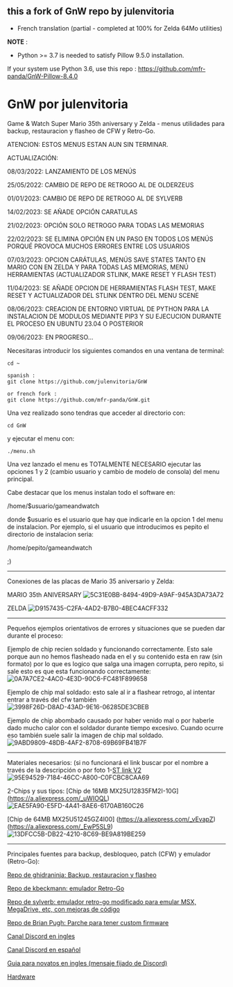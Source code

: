 ## this a fork of GnW repo by julenvitoria

- French translation (partial - completed at 100% for Zelda 64Mo utilities)

**NOTE** : 
- Python >= 3.7 is needed to satisfy Pillow 9.5.0 installation.

If your system use Python 3.6, use this repo : https://github.com/mfr-panda/GnW-Pillow-8.4.0

# GnW por julenvitoria
Game & Watch Super Mario 35th aniversary y Zelda - menus utilidades para backup, restauracion y flasheo de CFW y Retro-Go.

ATENCION: ESTOS MENUS ESTAN AUN SIN TERMINAR.

ACTUALIZACIÓN: 

08/03/2022: LANZAMIENTO DE LOS MENÚS

25/05/2022: CAMBIO DE REPO DE RETROGO AL DE OLDERZEUS

01/01/2023: CAMBIO DE REPO DE RETROGO AL DE SYLVERB

14/02/2023: SE AÑADE OPCIÓN CARATULAS

21/02/2023: OPCIÓN SOLO RETROGO PARA TODAS LAS MEMORIAS

22/02/2023: SE ELIMINA OPCIÓN EN UN PASO EN TODOS LOS MENÚS PORQUÉ PROVOCA MUCHOS ERRORES ENTRE LOS USUARIOS

07/03/2023: OPCION CARÁTULAS, MENÚS SAVE STATES TANTO EN MARIO CON EN ZELDA Y PARA TODAS LAS MEMORIAS, MENÚ HERRAMIENTAS (ACTUALIZADOR STLINK, MAKE RESET Y FLASH TEST)

11/04/2023: SE AÑADE OPCION DE HERRAMIENTAS FLASH TEST, MAKE RESET Y ACTUALIZADOR DEL STLINK DENTRO DEL MENU SCENE

08/06/2023: CREACION DE ENTORNO VIRTUAL DE PYTHON PARA LA INSTALACION DE MODULOS MEDIANTE PIP3 Y SU EJECUCION DURANTE EL PROCESO EN UBUNTU 23.04 O POSTERIOR

09/06/2023: EN PROGRESO…

Necesitaras introducir los siguientes comandos en una ventana de terminal:


    cd ~
    
    spanish :
    git clone https://github.com/julenvitoria/GnW
    
    or french fork :
    git clone https://github.com/mfr-panda/GnW.git


Una vez realizado sono tendras que acceder al directorio con:


    cd GnW


y ejecutar el menu con:


    ./menu.sh

Una vez lanzado el menu es TOTALMENTE NECESARIO ejecutar las opciones 1 y 2 (cambio usuario y cambio de modelo de consola) del menu principal.

Cabe destacar que los menus instalan todo el software en:

/home/$usuario/gameandwatch 

donde $usuario es el usuario que hay que indicarle en la opcion 1 del menu de instalacion.
Por ejemplo, si el usuario que introducimos es pepito el directorio de instalacion seria:

/home/pepito/gameandwatch

;)

*****************************

Conexiones de las placas de Mario 35 aniversario y Zelda:

MARIO 35th ANIVERSARY
![5C31E0BB-8494-49D9-A9AF-945A3DA73A72](https://user-images.githubusercontent.com/36037023/173341010-8073b4a8-d50a-42ad-a823-e50416db6ccb.jpeg)

ZELDA
![D9157435-C2FA-4AD2-B7B0-4BEC4ACFF332](https://user-images.githubusercontent.com/36037023/173341112-570a597f-d710-46e1-8262-b1b939d9caf8.jpeg)

*****************************

Pequeños ejemplos orientativos de errores y situaciones que se pueden dar durante el proceso:

Ejemplo de chip recien soldado y funcionando correctamente. Esto sale porque aun no hemos flasheado nada en el y su contenido esta en raw (sin formato) por lo que es logico que salga una imagen corrupta, pero repito, si sale esto es que esta funcionando correctamente:
![0A7A7CE2-4AC0-4E3D-90C6-FC481F899658](https://user-images.githubusercontent.com/36037023/168867528-cf122aef-fff6-4f58-8379-62b71c8d2a22.jpeg)

Ejemplo de chip mal soldado: esto sale al ir a flashear retrogo, al intentar entrar a través del cfw también
![3998F26D-D8AD-43AD-9E16-06285DE3CBEB](https://user-images.githubusercontent.com/36037023/168866279-80ecc928-498b-49ed-9673-3542de4bcf1a.jpeg)

Ejemplo de chip abombado causado por haber venido mal o por haberle dado mucho calor con el soldador durante tiempo excesivo. Cuando  ocurre eso también suele salir la imagen de chip mal soldado.
![9ABD9809-48DB-4AF2-8708-69B69FB41B7F](https://user-images.githubusercontent.com/36037023/168869468-7d28cb5f-89c4-41b4-844c-4b18e9b6e523.jpeg)

*****************************

Materiales necesarios: (si no funcionará el link buscar por el nombre a través de la descripción o por foto
1-[ST link V2](https://a.aliexpress.com/_u7VS8M)
![95E94529-7184-46CC-A800-C0FCBC8CAA69](https://user-images.githubusercontent.com/36037023/168863464-2a07307e-3636-4d4b-be12-6343ee28cf5e.jpeg)

2-Chips y sus tipos:
[Chip de 16MB MX25U12835FM2I-10G] (https://a.aliexpress.com/_uWIOQL)
![EAE5FA90-E5FD-4A41-8AE6-6170AB160C26](https://user-images.githubusercontent.com/36037023/168864970-43b40a37-1a20-45d3-9065-5e06a3754d1c.jpeg)

[Chip de 64MB MX25U51245GZ4I00] (https://a.aliexpress.com/_vEvapZ)
(https://a.aliexpress.com/_EwP5SL9)
![13DFCC5B-DB22-4210-8C69-BE9A819BE259](https://user-images.githubusercontent.com/36037023/168864375-0fe08d17-7bf0-4f68-b122-3f673a20441c.jpeg)

*****************************

Principales fuentes para backup, desbloqueo, patch (CFW) y emulador (Retro-Go):

[Repo de ghidraninja: Backup, restauracion y flasheo](https://github.com/ghidraninja/game-and-watch-backup)
    
[Repo de kbeckmann: emulador Retro-Go](https://github.com/kbeckmann/game-and-watch-retro-go)

[Repo de sylverb: emulador retro-go modificado para emular MSX, MegaDrive, etc, con mejoras de código](https://github.com/sylverb/game-and-watch-retro-go)
    
[Repo de Brian Pugh: Parche para tener custom firmware](https://github.com/BrianPugh/game-and-watch-patch)

[Canal Discord en ingles](https://discord.gg/vVcwrrHTNJ)

[Canal Discord en español](https://discord.gg/Ewn8CdYJ)

[Guia para novatos en ingles (mensaje fijado de Discord)](https://docs.google.com/document/d/1-x6tibLxtOPf6ZbQL0ZM48XGe1-LLEfl8HpBg8gBu_M/edit)
    
[Hardware](https://github.com/Upcycle-Electronics/game-and-watch-hardware)
    
